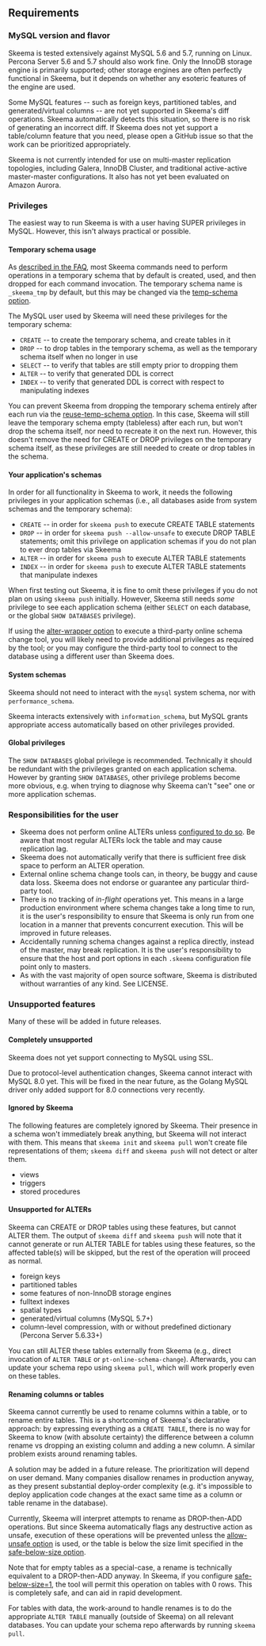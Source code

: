 ## Requirements

### MySQL version and flavor

Skeema is tested extensively against MySQL 5.6 and 5.7, running on Linux. Percona Server 5.6 and 5.7 should also work fine. Only the InnoDB storage engine is primarily supported; other storage engines are often perfectly functional in Skeema, but it depends on whether any esoteric features of the engine are used.

Some MySQL features -- such as foreign keys, partitioned tables, and generated/virtual columns -- are not yet supported in Skeema's diff operations. Skeema automatically detects this situation, so there is no risk of generating an incorrect diff. If Skeema does not yet support a table/column feature that you need, please open a GitHub issue so that the work can be prioritized appropriately.

Skeema is not currently intended for use on multi-master replication topologies, including Galera, InnoDB Cluster, and traditional active-active master-master configurations. It also has not yet been evaluated on Amazon Aurora.

### Privileges

The easiest way to run Skeema is with a user having SUPER privileges in MySQL. However, this isn't always practical or possible.

#### Temporary schema usage

As [described in the FAQ](faq.md#temporary-schema-usage), most Skeema commands need to perform operations in a temporary schema that by default is created, used, and then dropped for each command invocation. The temporary schema name is `_skeema_tmp` by default, but this may be changed via the [temp-schema option](options.md#temp-schema). 

The MySQL user used by Skeema will need these privileges for the temporary schema:

* `CREATE` -- to create the temporary schema, and create tables in it
* `DROP` -- to drop tables in the temporary schema, as well as the temporary schema itself when no longer in use
* `SELECT` -- to verify that tables are still empty prior to dropping them
* `ALTER` -- to verify that generated DDL is correct
* `INDEX` -- to verify that generated DDL is correct with respect to manipulating indexes

You can prevent Skeema from dropping the temporary schema entirely after each run via the [reuse-temp-schema option](options.md#reuse-temp-schema). In this case, Skeema will still leave the temporary schema empty (tableless) after each run, but won't drop the schema itself, nor need to recreate it on the next run. However, this doesn't remove the need for CREATE or DROP privileges on the temporary schema itself, as these privileges are still needed to create or drop tables in the schema.

#### Your application's schemas

In order for all functionality in Skeema to work, it needs the following privileges in your application schemas (i.e., all databases aside from system schemas and the temporary schema):

* `CREATE` -- in order for `skeema push` to execute CREATE TABLE statements
* `DROP` -- in order for `skeema push --allow-unsafe` to execute DROP TABLE statements; omit this privilege on application schemas if you do not plan to ever drop tables via Skeema
* `ALTER` -- in order for `skeema push` to execute ALTER TABLE statements
* `INDEX` -- in order for `skeema push` to execute ALTER TABLE statements that manipulate indexes

When first testing out Skeema, it is fine to omit these privileges if you do not plan on using `skeema push` initially. However, Skeema still needs *some* privilege to see each application schema (either `SELECT` on each database, or the global `SHOW DATABASES` privilege).

If using the [alter-wrapper option](options.md#alter-wrapper) to execute a third-party online schema change tool, you will likely need to provide additional privileges as required by the tool; or you may configure the third-party tool to connect to the database using a different user than Skeema does.

#### System schemas

Skeema should not need to interact with the `mysql` system schema, nor with `performance_schema`.

Skeema interacts extensively with `information_schema`, but MySQL grants appropriate access automatically based on other privileges provided.

#### Global privileges

The `SHOW DATABASES` global privilege is recommended. Technically it should be redundant with the privileges granted on each application schema. However by granting `SHOW DATABASES`, other privilege problems become more obvious, e.g. when trying to diagnose why Skeema can't "see" one or more application schemas.


### Responsibilities for the user

* Skeema does not perform online ALTERs unless [configured to do so](faq.md#how-do-i-configure-skeema-to-use-online-schema-change-tools). Be aware that most regular ALTERs lock the table and may cause replication lag.
* Skeema does not automatically verify that there is sufficient free disk space to perform an ALTER operation.
* External online schema change tools can, in theory, be buggy and cause data loss. Skeema does not endorse or guarantee any particular third-party tool.
* There is no tracking of *in-flight* operations yet. This means in a large production environment where schema changes take a long time to run, it is the user's responsibility to ensure that Skeema is only run from one location in a manner that prevents concurrent execution. This will be improved in future releases.
* Accidentally running schema changes against a replica directly, instead of the master, may break replication. It is the user's responsibility to ensure that the host and port options in each `.skeema` configuration file point only to masters.
* As with the vast majority of open source software, Skeema is distributed without warranties of any kind. See LICENSE.

### Unsupported features

Many of these will be added in future releases.

#### Completely unsupported

Skeema does not yet support connecting to MySQL using SSL.

Due to protocol-level authentication changes, Skeema cannot interact with MySQL 8.0 yet. This will be fixed in the near future, as the Golang MySQL driver only added support for 8.0 connections very recently.

#### Ignored by Skeema

The following features are completely ignored by Skeema. Their presence in a schema won't immediately break anything, but Skeema will not interact with them. This means that `skeema init` and `skeema pull` won't create file representations of them; `skeema diff` and `skeema push` will not detect or alter them.

* views
* triggers
* stored procedures

#### Unsupported for ALTERs

Skeema can CREATE or DROP tables using these features, but cannot ALTER them. The output of `skeema diff` and `skeema push` will note that it cannot generate or run ALTER TABLE for tables using these features, so the affected table(s) will be skipped, but the rest of the operation will proceed as normal. 

* foreign keys
* partitioned tables
* some features of non-InnoDB storage engines
* fulltext indexes
* spatial types
* generated/virtual columns (MySQL 5.7+)
* column-level compression, with or without predefined dictionary (Percona Server 5.6.33+)

You can still ALTER these tables externally from Skeema (e.g., direct invocation of `ALTER TABLE` or `pt-online-schema-change`). Afterwards, you can update your schema repo using `skeema pull`, which will work properly even on these tables.

#### Renaming columns or tables

Skeema cannot currently be used to rename columns within a table, or to rename entire tables. This is a shortcoming of Skeema's declarative approach: by expressing everything as a `CREATE TABLE`, there is no way for Skeema to know (with absolute certainty) the difference between a column rename vs dropping an existing column and adding a new column. A similar problem exists around renaming tables.

A solution may be added in a future release. The prioritization will depend on user demand. Many companies disallow renames in production anyway, as they present substantial deploy-order complexity (e.g. it's impossible to deploy application code changes at the exact same time as a column or table rename in the database).

Currently, Skeema will interpret attempts to rename as DROP-then-ADD operations. But since Skeema automatically flags any destructive action as unsafe, execution of these operations will be prevented unless the [allow-unsafe option](options.md#allow-unsafe) is used, or the table is below the size limit specified in the [safe-below-size option](options.md#safe-below-size).

Note that for empty tables as a special-case, a rename is technically equivalent to a DROP-then-ADD anyway. In Skeema, if you configure [safe-below-size=1](options.md#safe-below-size), the tool will permit this operation on tables with 0 rows. This is completely safe, and can aid in rapid development.

For tables with data, the work-around to handle renames is to do the appropriate `ALTER TABLE` manually (outside of Skeema) on all relevant databases. You can update your schema repo afterwards by running `skeema pull`.

